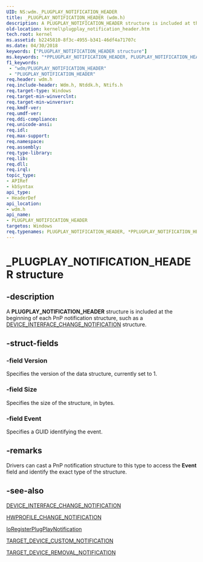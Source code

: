 ```yaml
---
UID: NS:wdm._PLUGPLAY_NOTIFICATION_HEADER
title: _PLUGPLAY_NOTIFICATION_HEADER (wdm.h)
description: A PLUGPLAY_NOTIFICATION_HEADER structure is included at the beginning of each PnP notification structure, such as a DEVICE_INTERFACE_CHANGE_NOTIFICATION structure.
old-location: kernel\plugplay_notification_header.htm
tech.root: kernel
ms.assetid: b2245810-8f3c-4955-b341-46df4a71707c
ms.date: 04/30/2018
keywords: ["PLUGPLAY_NOTIFICATION_HEADER structure"]
ms.keywords: "*PPLUGPLAY_NOTIFICATION_HEADER, PLUGPLAY_NOTIFICATION_HEADER, PLUGPLAY_NOTIFICATION_HEADER structure [Kernel-Mode Driver Architecture], PPLUGPLAY_NOTIFICATION_HEADER, PPLUGPLAY_NOTIFICATION_HEADER structure pointer [Kernel-Mode Driver Architecture], _PLUGPLAY_NOTIFICATION_HEADER, kernel.plugplay_notification_header, kstruct_c_3b18984d-35cf-4787-b887-a8916a89569b.xml, wdm/PLUGPLAY_NOTIFICATION_HEADER, wdm/PPLUGPLAY_NOTIFICATION_HEADER"
f1_keywords:
 - "wdm/PLUGPLAY_NOTIFICATION_HEADER"
 - "PLUGPLAY_NOTIFICATION_HEADER"
req.header: wdm.h
req.include-header: Wdm.h, Ntddk.h, Ntifs.h
req.target-type: Windows
req.target-min-winverclnt: 
req.target-min-winversvr: 
req.kmdf-ver: 
req.umdf-ver: 
req.ddi-compliance: 
req.unicode-ansi: 
req.idl: 
req.max-support: 
req.namespace: 
req.assembly: 
req.type-library: 
req.lib: 
req.dll: 
req.irql: 
topic_type:
- APIRef
- kbSyntax
api_type:
- HeaderDef
api_location:
- wdm.h
api_name:
- PLUGPLAY_NOTIFICATION_HEADER
targetos: Windows
req.typenames: PLUGPLAY_NOTIFICATION_HEADER, *PPLUGPLAY_NOTIFICATION_HEADER
---
```


# _PLUGPLAY_NOTIFICATION_HEADER structure


## -description


A <b>PLUGPLAY_NOTIFICATION_HEADER</b> structure is included at the beginning of each PnP notification structure, such as a <a href="https://docs.microsoft.com/windows-hardware/drivers/ddi/wdm/ns-wdm-_device_interface_change_notification">DEVICE_INTERFACE_CHANGE_NOTIFICATION</a> structure.


## -struct-fields




### -field Version

Specifies the version of the data structure, currently set to 1. 


### -field Size

Specifies the size of the structure, in bytes. 


### -field Event

Specifies a GUID identifying the event. 


## -remarks



Drivers can cast a PnP notification structure to this type to access the <b>Event</b> field and identify the exact type of the structure.




## -see-also




<a href="https://docs.microsoft.com/windows-hardware/drivers/ddi/wdm/ns-wdm-_device_interface_change_notification">DEVICE_INTERFACE_CHANGE_NOTIFICATION</a>



<a href="https://docs.microsoft.com/windows-hardware/drivers/ddi/wdm/ns-wdm-_hwprofile_change_notification">HWPROFILE_CHANGE_NOTIFICATION</a>



<a href="https://docs.microsoft.com/windows-hardware/drivers/ddi/wdm/nf-wdm-ioregisterplugplaynotification">IoRegisterPlugPlayNotification</a>



<a href="https://docs.microsoft.com/windows-hardware/drivers/ddi/wdm/ns-wdm-_target_device_custom_notification">TARGET_DEVICE_CUSTOM_NOTIFICATION</a>



<a href="https://docs.microsoft.com/windows-hardware/drivers/ddi/wdm/ns-wdm-_target_device_removal_notification">TARGET_DEVICE_REMOVAL_NOTIFICATION</a>
 

 

